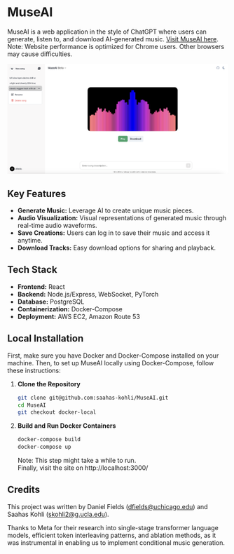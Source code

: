 # MuseAI

MuseAI is a web application in the style of ChatGPT where users can generate, listen to, and download AI-generated music. [Visit MuseAI here](http://muse-ai.co). Note: Website performance is optimized for Chrome users. Other browsers may cause difficulties.

![Description of the Image](img/MuseAI_Visual.png)

## Key Features

- **Generate Music:** Leverage AI to create unique music pieces.
- **Audio Visualization:** Visual representations of generated music through real-time audio waveforms.
- **Save Creations:** Users can log in to save their music and access it anytime.
- **Download Tracks:** Easy download options for sharing and playback.

## Tech Stack

- **Frontend:** React
- **Backend:** Node.js/Express, WebSocket, PyTorch
- **Database:** PostgreSQL
- **Containerization:** Docker-Compose
- **Deployment:** AWS EC2, Amazon Route 53

## Local Installation

First, make sure you have Docker and Docker-Compose installed on your machine.
Then, to set up MuseAI locally using Docker-Compose, follow these instructions:

1. **Clone the Repository**
   ```bash
   git clone git@github.com:saahas-kohli/MuseAI.git
   cd MuseAI
   git checkout docker-local
2. **Build and Run Docker Containers**
   ```bash
   docker-compose build
   docker-compose up
   ```
   Note: This step might take a while to run.       
   Finally, visit the site on http://localhost:3000/

## Credits

This project was written by Daniel Fields (dfields@uchicago.edu) and Saahas Kohli (skohli2@g.ucla.edu).

Thanks to Meta for their research into single-stage transformer language models, efficient token interleaving patterns,
and ablation methods, as it was instrumental in enabling us to implement conditional music generation.







